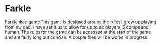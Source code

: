 # Farkle
Farkle dice game
This game is designed around the rules I grew up playing from my dad.
I have set it up to allow for up to six players, 5 comps and 1 human.
The rules for the game can be accessed at the start of the game and are fairly long but concise.
A couple files will be works in progress.
